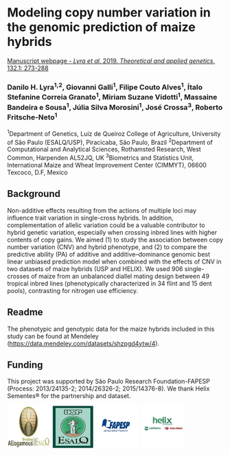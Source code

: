 # **Modeling copy number variation in the genomic prediction of maize hybrids**

[Manuscript webpage - *Lyra et al.* 2019. *Theoretical and applied genetics*, 132.1: 273-288](https://link.springer.com/article/10.1007/s00122-018-3215-2)

### Danilo H. Lyra<sup>1,2</sup>, Giovanni Galli<sup>1</sup>, Filipe Couto Alves<sup>1</sup>, Ítalo Stefanine Correia Granato<sup>1</sup>, Miriam Suzane Vidotti<sup>1</sup>, Massaine Bandeira e Sousa<sup>1</sup>,  Júlia Silva Morosini<sup>1</sup>, José Crossa<sup>3</sup>, Roberto Fritsche‑Neto<sup>1</sup>

<sup>1</sup>Department of Genetics, Luiz de Queiroz College of Agriculture, University of São Paulo (ESALQ/USP), Piracicaba, São Paulo, Brazil
<sup>2</sup>Department of Computational and Analytical Sciences, Rothamsted Research, West Common, Harpenden AL52JQ, UK
<sup>3</sup>Biometrics and Statistics Unit, International Maize and Wheat Improvement Center (CIMMYT), 06600 Texcoco, D.F, Mexico

## Background
Non-additive effects resulting from the actions of multiple loci may influence trait variation in single-cross hybrids. In addition, complementation of allelic variation could be a valuable contributor to hybrid genetic variation, especially when crossing inbred lines with higher contents of copy gains. We aimed (1) to study the association between copy number variation (CNV) and hybrid phenotype, and (2) to compare the predictive ability (PA) of additive and additive–dominance genomic best linear unbiased prediction model when combined with the effects of CNV in two datasets of maize hybrids (USP and HELIX). We used 906 single-crosses of maize from an unbalanced diallel mating design between 49 tropical inbred lines (phenotypically characterized in 34 flint and 15 dent pools), contrasting for nitrogen use efficiency. 

## Readme
The phenotypic and genotypic data for the maize hybrids included in this study can be found at Mendeley (https://data.mendeley.com/datasets/shzpgd4ytw/4).

## Funding
This project was supported by São Paulo Research Foundation-FAPESP (Process: 2013/24135-2; 2014/26326-2; 2015/14376-8). We thank Helix Sementes® for the partnership and dataset.

<p float="left">
<img src="https://github.com/DaniloLyra/copy-variants-maize/blob/master/alogamous.jpg" width="100" height="100">
<img src="https://github.com/DaniloLyra/copy-variants-maize/blob/master/esalq.jpg" width="100" height="100">
<img src="https://github.com/DaniloLyra/copy-variants-maize/blob/master/fapesp2.jpg" width="100" height="100">
 <img src="https://github.com/DaniloLyra/copy-variants-maize/blob/master/helix.jpg" width="100" height="100">
</p>
